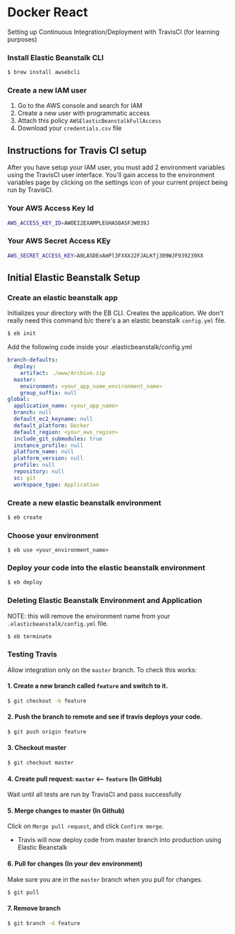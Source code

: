 # Docker React 

<!-- [![Build Status](https://travis-ci.com/sergiopichardo/docker-react-travis.svg?branch=master)](https://travis-ci.com/sergiopichardo/docker-react) -->

Setting up Continuous Integration/Deployment with TravisCI (for learning purposes)


### Install Elastic Beanstalk CLI 
```sh
$ brew install awsebcli
```

### Create a new IAM user
1. Go to the AWS console and search for IAM 
2. Create a new user with programmatic access 
3. Attach this policy `AWSElasticBeanstalkFullAccess`
4. Download your `credentials.csv` file

## Instructions for Travis CI setup
After you have setup your IAM user, you must add 2 environment 
variables using the TravisCI user interface. You'll gain access
to the environment variables page by clicking on the settings 
icon of your current project being run by TravisCI. 

### Your AWS Access Key Id 
```sh
AWS_ACCESS_KEY_ID=AWOEI2EXAMPLEGHAS0ASFJW039J
```

### Your AWS Secret Access KEy
```sh
AWS_SECRET_ACCESS_KEY=A0LASDExAmPl3FXXXJ2FJALKfj309WJF939239XX
```

## Initial Elastic Beanstalk Setup

### Create an elastic beanstalk app
Initializes your directory with the EB CLI. Creates the application.
We don't really need this command b/c there's a an elastic beanstalk `config.yml` file.
```sh
$ eb init
```

Add the following code inside your .elasticbeanstalk/config.yml
```yml
branch-defaults:
  deploy:
    artifact: ./www/Archive.zip
  master:
    environment: <your_app_name_environment_name>
    group_suffix: null
global:
  application_name: <your_app_name>
  branch: null
  default_ec2_keyname: null
  default_platform: Docker
  default_region: <your_aws_region>
  include_git_submodules: true
  instance_profile: null
  platform_name: null
  platform_version: null
  profile: null
  repository: null
  sc: git
  workspace_type: Application
```


### Create a new elastic beanstalk environment
```sh
$ eb create
```

### Choose your environment 
```
$ eb use <your_environment_name>
```

### Deploy your code into the elastic beanstalk environment
```sh 
$ eb deploy
```

### Deleting Elastic Beanstalk Environment and Application
NOTE: this will remove the environment name from your `.elasticbeanstalk/config.yml` file.
```sh 
$ eb terminate
```

### Testing Travis 
Allow integration only on the `master` branch. 
To check this works: 

#### 1. Create a new branch called `feature` and switch to it.

```sh
$ git checkout -b feature
```

#### 2. Push the branch to remote and see if travis deploys your code.
```sh
$ git push origin feature
```

#### 3. Checkout master 
```sh
$ git checkout master 
```

#### 4. Create pull request: `master` <-- `feature` (In GitHub)
Wait until all tests are run by TravisCI and pass successfully

#### 5. Merge changes to master (In Github)
Click on `Merge pull request`, and click `Confirm merge`.
- Travis will now deploy code from master branch into production 
using Elastic Beanstalk

#### 6. Pull for changes (In your dev environment)
Make sure you are in the `master` branch when you pull for changes.
```sh
$ git pull
```

#### 7. Remove branch 
```sh
$ git branch -d feature
```









